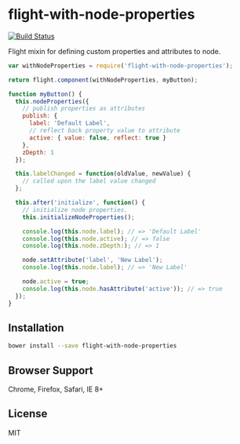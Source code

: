 flight-with-node-properties
==============
[![Build Status](https://travis-ci.org/nkzawa/flight-with-node-properties.svg)](https://travis-ci.org/nkzawa/flight-with-node-properties)

Flight mixin for defining custom properties and attributes to node.

```js
var withNodeProperties = require('flight-with-node-properties');

return flight.component(withNodeProperties, myButton);

function myButton() {
  this.nodeProperties({
    // publish properties as attributes
    publish: {
      label: 'Default Label',
      // reflect back property value to attribute
      active: { value: false, reflect: true }
    },
    zDepth: 1
  });

  this.labelChanged = function(oldValue, newValue) {
    // called upon the label value changed
  };

  this.after('initialize', function() {
    // initialize node properties.
    this.initializeNodeProperties();

    console.log(this.node.label); // => 'Default Label'
    console.log(this.node.active); // => false
    console.log(this.node.zDepth:); // => 1

    node.setAttribute('label', 'New Label');
    console.log(this.node.label); // => 'New Label'

    node.active = true;
    console.log(this.node.hasAttribute('active')); // => true
  });
}
```

## Installation

```bash
bower install --save flight-with-node-properties
```

## Browser Support
Chrome, Firefox, Safari, IE 8+

## License

MIT
